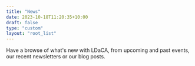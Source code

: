 ```yaml
---
title: "News"
date: 2023-10-18T11:20:35+10:00
draft: false
type: "custom"
layout: "root_list"
---
```


Have a browse of what's new with LDaCA, from upcoming and past events, our recent newsletters or our blog posts. 
